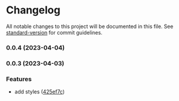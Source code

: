 # Changelog

All notable changes to this project will be documented in this file. See [standard-version](https://github.com/conventional-changelog/standard-version) for commit guidelines.

### 0.0.4 (2023-04-04)

### 0.0.3 (2023-04-03)


### Features

* add styles ([425ef7c](https://github.com/GDSC-Daejin/design-seed/commit/425ef7c171dbbf4854f8bf498741e09543cec12c))
